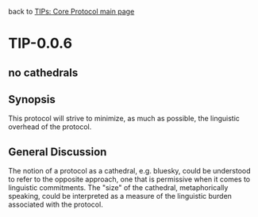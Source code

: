 back to [TIPs: Core Protocol main page](https://github.com/wds4/tapestry-protocol/blob/main/tips/core-protocol/README.md)

TIP-0.0.6
=====

no cathedrals
-----

## Synopsis

This protocol will strive to minimize, as much as possible, the linguistic overhead of the protocol.

## General Discussion

The notion of a protocol as a cathedral, e.g. bluesky, could be understood to refer to the opposite approach, one that is permissive when it comes to linguistic commitments. The "size" of the cathedral, metaphorically speaking, could be interpreted as a measure of the linguistic burden associated with the protocol.
